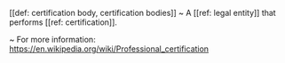 [[def: certification body, certification bodies]]
~ A [[ref: legal entity]] that performs [[ref: certification]].

~ For more information: <https://en.wikipedia.org/wiki/Professional_certification> 

